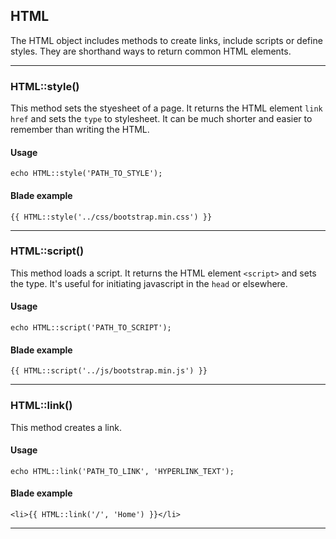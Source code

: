 ## HTML

The HTML object includes methods to create links, include scripts or define styles. They are shorthand ways to return common HTML elements.

___

### HTML::style()

This method sets the styesheet of a page. It returns the HTML element `link href` and sets the `type` to stylesheet. It can be much shorter and easier to remember than writing the HTML.

#### Usage

    echo HTML::style('PATH_TO_STYLE');

#### Blade example

    {{ HTML::style('../css/bootstrap.min.css') }}

___

### HTML::script()

This method loads a script. It returns the HTML element `<script>` and sets the type. It's useful for initiating javascript in the `head` or elsewhere.

#### Usage

    echo HTML::script('PATH_TO_SCRIPT');

#### Blade example

    {{ HTML::script('../js/bootstrap.min.js') }}

___

### HTML::link()

This method creates a link.

#### Usage

    echo HTML::link('PATH_TO_LINK', 'HYPERLINK_TEXT');

#### Blade example

    <li>{{ HTML::link('/', 'Home') }}</li>

___